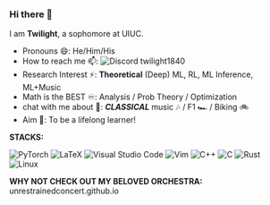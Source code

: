 ### Hi there 👋
I am **Twilight**, a sophomore at UIUC.
-  Pronouns 😄: He/Him/His
-  How to reach me 📫: <img alt="Discord" src="https://img.shields.io/badge/Discord-7289DA?style=for-the-badge&logo=discord&logoColor=white"/> twilight1840
-  Research Interest ⚡: **Theoretical** (Deep) ML, RL, ML Inference, ML+Music
-  Math is the BEST ♾️: Analysis / Prob Theory / Optimization
-  chat with me about 💬: ***CLASSICAL*** music 🎶 / F1 🏎️ / Biking 🚲
-  Aim 🙌: To be a lifelong learner!

**STACKS:**

<img alt="PyTorch" src="https://img.shields.io/badge/PyTorch-%23EE4C2C.svg?style=for-the-badge&logo=PyTorch&logoColor=white" /> <img alt="LaTeX" src="https://img.shields.io/badge/latex-%23008080.svg?style=for-the-badge&logo=latex&logoColor=white" /> <img alt="Visual Studio Code" src="https://img.shields.io/badge/VisualStudioCode-0078d7.svg?style=for-the-badge&logo=visual-studio-code&logoColor=white" /> <img alt="Vim" src="https://img.shields.io/badge/VIM-%2311AB00.svg?&style=for-the-badge&logo=vim&logoColor=white"/> <img alt="C++" src="https://img.shields.io/badge/c++-%2300599C.svg?style=for-the-badge&logo=c%2B%2B&logoColor=white" /> <img alt="C" src="https://img.shields.io/badge/C-00599C?style=for-the-badge&logo=c&logoColor=white"/> <img alt="Rust" src="https://img.shields.io/badge/Rust-000000?style=for-the-badge&logo=rust&logoColor=white"/> <img alt="Linux" src="https://img.shields.io/badge/Linux-FCC624?style=for-the-badge&logo=linux&logoColor=black"/>

**WHY NOT CHECK OUT MY BELOVED ORCHESTRA:**
unrestrainedconcert.github.io
